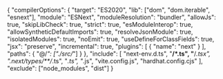 {
  "compilerOptions": {
    "target": "ES2020",
    "lib": ["dom", "dom.iterable", "esnext"],
    "module": "ESNext",
    "moduleResolution": "bundler",
    "allowJs": true,
    "skipLibCheck": true,
    "strict": true,
    "esModuleInterop": true,
    "allowSyntheticDefaultImports": true,
    "resolveJsonModule": true,
    "isolatedModules": true,
    "noEmit": true,
    "useDefineForClassFields": true,
    "jsx": "preserve",
    "incremental": true,
    "plugins": [
      {
        "name": "next"
      }
    ],
    "paths": {
      "@/*": ["./src/*"]
    }
  },
  "include": [
    "next-env.d.ts",
    "**/*.ts",
    "**/*.tsx",
    ".next/types/**/*.ts",
    "*.ts",
    "*.js",
    "vite.config.js",
    "hardhat.config.cjs"
  ],
  "exclude": ["node_modules", "dist"]
}
